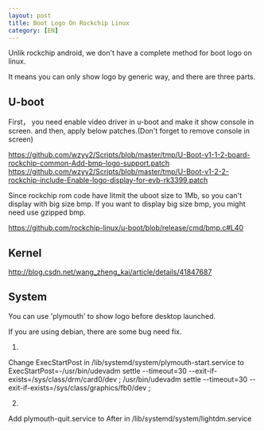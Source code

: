 ```yaml
---
layout: post
title: Boot Logo On Rockchip Linux
category: [EN]
---
```



Unlik rockchip android, we don't have a complete method for boot logo on linux.

It means you can only show logo by generic way, and there are three parts.


## U-boot

First， you need enable video driver in u-boot and make it show console in screen.
and then, apply below patches.(Don't forget to remove console in screen)

https://github.com/wzyy2/Scripts/blob/master/tmp/U-Boot-v1-1-2-board-rockchip-common-Add-bmp-logo-support.patch  
https://github.com/wzyy2/Scripts/blob/master/tmp/U-Boot-v1-2-2-rockchip-include-Enable-logo-display-for-evb-rk3399.patch  

Since rockchip rom code have litmit the uboot size to 1Mb, so you can't display with big size bmp.
If you want to display big size bmp, you might need use gzipped bmp.

https://github.com/rockchip-linux/u-boot/blob/release/cmd/bmp.c#L40


## Kernel

http://blog.csdn.net/wang_zheng_kai/article/details/41847687


## System

You can use 'plymouth' to show logo before desktop launched.
    
If you are using debian, there are some bug need fix.  

1.  
Change ExecStartPost in /lib/systemd/system/plymouth-start.service  to ExecStartPost=-/usr/bin/udevadm settle --timeout=30
--exit-if-exists=/sys/class/drm/card0/dev ; /usr/bin/udevadm settle
--timeout=30 --exit-if-exists=/sys/class/graphics/fb0/dev ;

2.  
Add plymouth-quit.service to After in /lib/systemd/system/lightdm.service 
